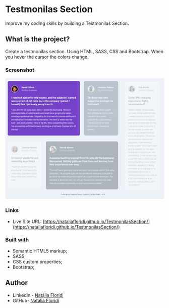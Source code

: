 # Testmonilas Section

Improve my coding skills by building a Testmonilas Section. 

## What is the project?

Create a testmonilas section. Using HTML, SASS, CSS and Bootstrap.
When you hover the cursor the colors change.

### Screenshot

![Screenshot Testmonial Section](https://github.com/NataliaFloridi/TestmonilasSection/blob/main/images/printscreen.jpg)

### Links

- Live Site URL: [https://nataliafloridi.github.io/TestmonilasSection/](https://nataliafloridi.github.io/TestmonilasSection/)

### Built with

- Semantic HTML5 markup;
- SASS;
- CSS custom properties;
- Bootstrap;

## Author

- LinkedIn - [Natália Floridi](https://www.linkedin.com/in/natalia-floridi/)
- GitHub- [Natalia Floridi](https://github.com/NataliaFloridi/)

